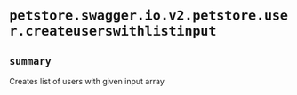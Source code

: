 # `petstore.swagger.io.v2.petstore.user.createuserswithlistinput`

## `summary`
Creates list of users with given input array


